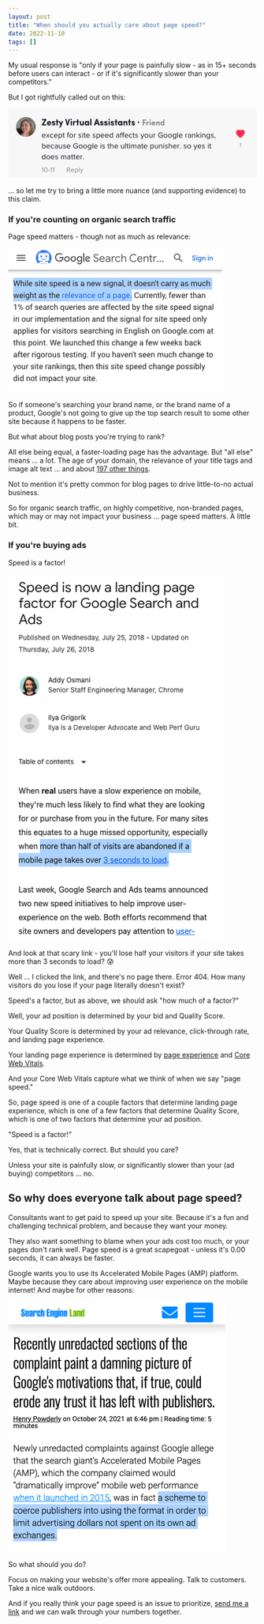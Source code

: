 ```yaml
---
layout: post
title: "When should you actually care about page speed?"
date: 2022-11-10
tags: []
---
```


My usual response is "only if your page is painfully slow - as in 15+ seconds before users can interact - or if it's significantly slower than your competitors."

But I got rightfully called out on this:

[![screenshot of a comment that site speed affects google rankings](/images/site-speed-google-comment.png)](/images/site-speed-google-comment.png)

... so let me try to bring a little more nuance (and supporting evidence) to this claim.

### If you're counting on organic search traffic

Page speed matters - though not as much as relevance:

[![screenshot of google documentation: site speed is not as important as relevance](/images/site-speed-google-docs-1.png)](/images/site-speed-google-docs-1.png)

So if someone's searching your brand name, or the brand name of a product, Google's not going to give up the top search result to some other site because it happens to be faster.

But what about blog posts you're trying to rank?

All else being equal, a faster-loading page has the advantage. But "all else" means ... a lot. The age of your domain, the relevance of your title tags and image alt text ... and about [197 other things](https://backlinko.com/google-ranking-factors).

Not to mention it's pretty common for blog pages to drive little-to-no actual business.

So for organic search traffic, on highly competitive, non-branded pages, which may or may not impact your business ... page speed matters. A little bit.

### If you're buying ads

Speed is a factor!

[![screenshot of google documentation: site speed is not as important as relevance](/images/site-speed-google-docs-2.png)](/images/site-speed-google-docs-2.png)

And look at that scary link - you'll lose half your visitors if your site takes more than 3 seconds to load? 😰

Well ... I clicked the link, and there's no page there. Error 404. How many visitors do you lose if your page literally doesn't exist?

Speed's a factor, but as above, we should ask "how much of a factor?"

Well, your ad position is determined by your bid and Quality Score.

Your Quality Score is determined by your ad relevance, click-through rate, and landing page experience.

Your landing page experience is determined by [page experience](https://developers.google.com/search/docs/appearance/page-experience) and [Core Web Vitals](https://web.dev/vitals/).

And your Core Web Vitals capture what we think of when we say "page speed."

So, page speed is one of a couple factors that determine landing page experience, which is one of a few factors that determine Quality Score, which is one of two factors that determine your ad position.

"Speed is a factor!"

Yes, that is technically correct. But should you care?

Unless your site is painfully slow, or significantly slower than your (ad buying) competitors ... no.

## So why does everyone talk about page speed?

Consultants want to get paid to speed up your site. Because it's a fun and challenging technical problem, and because they want your money.

They also want something to blame when your ads cost too much, or your pages don't rank well. Page speed is a great scapegoat - unless it's 0.00 seconds, it can always be faster.

Google wants you to use its Accelerated Mobile Pages (AMP) platform. Maybe because they care about improving user experience on the mobile internet! And maybe for other reasons:

[![screenshot of an article about publishers suing google over AMP pages](/images/coerce-publishers.png)](/images/coerce-publishers.png)

So what should you do?

Focus on making your website's offer more appealing. Talk to customers. Take a nice walk outdoors. 

And if you really think your page speed is an issue to prioritize, [send me a link](/contact) and we can walk through your numbers together.
